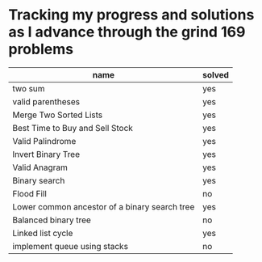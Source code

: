 # Tracking my progress and solutions as I advance through the grind 169 problems

| name | solved | 
| --- | --- |
| two sum | yes |
| valid parentheses | yes |
| Merge Two Sorted Lists | yes |
| Best Time to Buy and Sell Stock | yes |
| Valid Palindrome | yes |
| Invert Binary Tree | yes |
| Valid Anagram | yes |
| Binary search | yes |
| Flood Fill | no |
| Lower common ancestor of a binary search tree | yes |
| Balanced binary tree | no |
| Linked list cycle | yes |
| implement queue using stacks | no |

